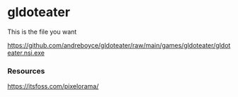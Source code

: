 # gldoteater

This is the file you want

https://github.com/andreboyce/gldoteater/raw/main/games/gldoteater/gldoteater.nsi.exe

### Resources

https://itsfoss.com/pixelorama/

